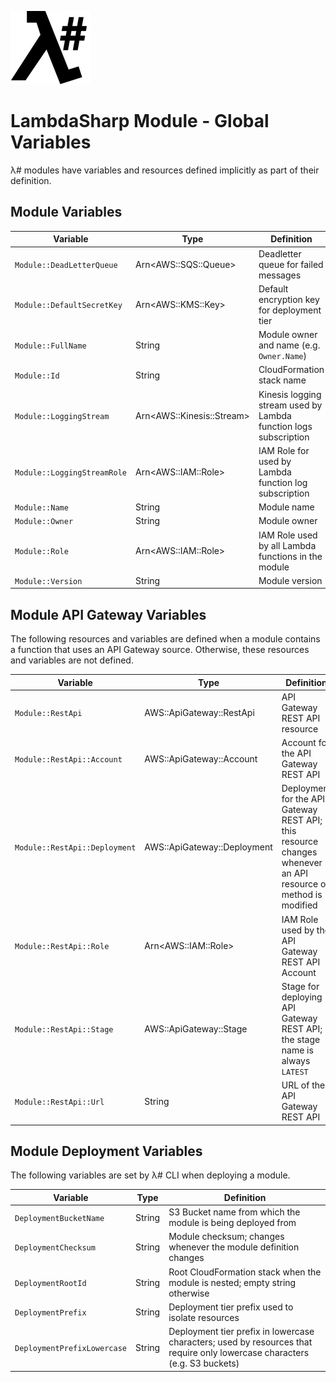![λ#](LambdaSharpLogo.png)

# LambdaSharp Module - Global Variables

λ# modules have variables and resources defined implicitly as part of their definition.

## Module Variables

|Variable                      |Type                           |Definition                                    |
|------------------------------|-------------------------------|----------------------------------------------|
|`Module::DeadLetterQueue`     |Arn&lt;AWS::SQS::Queue&gt;     |Deadletter queue for failed messages
|`Module::DefaultSecretKey`    |Arn&lt;AWS::KMS::Key&gt;       |Default encryption key for deployment tier
|`Module::FullName`            |String                         |Module owner and name (e.g. `Owner.Name`)
|`Module::Id`                  |String                         |CloudFormation stack name
|`Module::LoggingStream`       |Arn&lt;AWS::Kinesis::Stream&gt;|Kinesis logging stream used by Lambda function logs subscription
|`Module::LoggingStreamRole`   |Arn&lt;AWS::IAM::Role&gt;      |IAM Role for used by Lambda function log subscription
|`Module::Name`                |String                         |Module name
|`Module::Owner`               |String                         |Module owner
|`Module::Role`                |Arn&lt;AWS::IAM::Role&gt;      |IAM Role used by all Lambda functions in the module
|`Module::Version`             |String                         |Module version

## Module API Gateway Variables

The following resources and variables are defined when a module contains a function that uses an API Gateway source. Otherwise, these resources and variables are not defined.

|Variable                      |Type                          |Definition                                    |
|------------------------------|------------------------------|----------------------------------------------|
|`Module::RestApi`             |AWS::ApiGateway::RestApi      |API Gateway REST API resource
|`Module::RestApi::Account`    |AWS::ApiGateway::Account      |Account for the API Gateway REST API
|`Module::RestApi::Deployment` |AWS::ApiGateway::Deployment   |Deployment for the API Gateway REST API; this resource changes whenever an API resource or method is modified
|`Module::RestApi::Role`       |Arn&lt;AWS::IAM::Role&gt;     |IAM Role used by the API Gateway REST API Account
|`Module::RestApi::Stage`      |AWS::ApiGateway::Stage        |Stage for deploying API Gateway REST API; the stage name is always `LATEST`
|`Module::RestApi::Url`        |String                        |URL of the API Gateway REST API

## Module Deployment Variables

The following variables are set by λ# CLI when deploying a module.

|Variable                      |Type                           |Definition                                    |
|------------------------------|-------------------------------|----------------------------------------------|
|`DeploymentBucketName`        |String                         |S3 Bucket name from which the module is being deployed from
|`DeploymentChecksum`          |String                         |Module checksum; changes whenever the module definition changes
|`DeploymentRootId`            |String                         |Root CloudFormation stack when the module is nested; empty string otherwise
|`DeploymentPrefix`            |String                         |Deployment tier prefix used to isolate resources
|`DeploymentPrefixLowercase`   |String                         |Deployment tier prefix in lowercase characters; used by resources that require only lowercase characters (e.g. S3 buckets)

